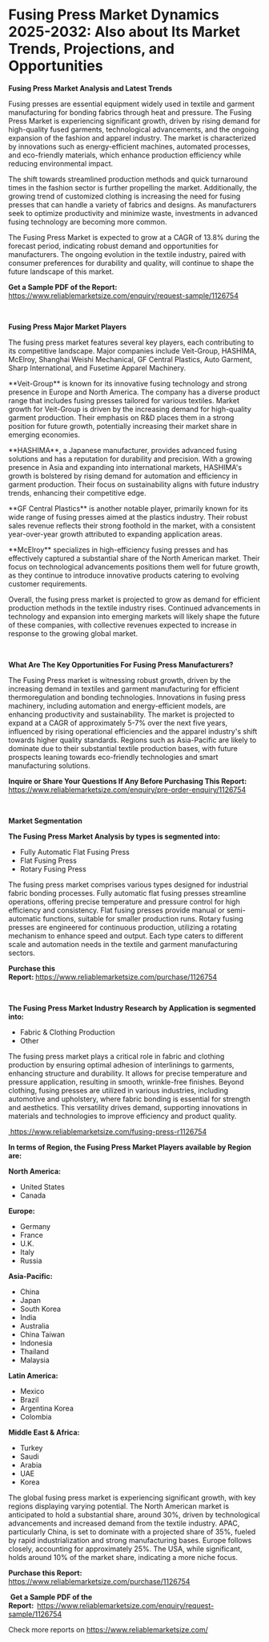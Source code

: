 <p><h1>Fusing Press Market Dynamics 2025-2032: Also about Its Market Trends, Projections, and Opportunities</h1></p><p><strong>Fusing Press Market Analysis and Latest Trends</strong></p>
<p><p>Fusing presses are essential equipment widely used in textile and garment manufacturing for bonding fabrics through heat and pressure. The Fusing Press Market is experiencing significant growth, driven by rising demand for high-quality fused garments, technological advancements, and the ongoing expansion of the fashion and apparel industry. The market is characterized by innovations such as energy-efficient machines, automated processes, and eco-friendly materials, which enhance production efficiency while reducing environmental impact.</p><p>The shift towards streamlined production methods and quick turnaround times in the fashion sector is further propelling the market. Additionally, the growing trend of customized clothing is increasing the need for fusing presses that can handle a variety of fabrics and designs. As manufacturers seek to optimize productivity and minimize waste, investments in advanced fusing technology are becoming more common.</p><p>The Fusing Press Market is expected to grow at a CAGR of 13.8% during the forecast period, indicating robust demand and opportunities for manufacturers. The ongoing evolution in the textile industry, paired with consumer preferences for durability and quality, will continue to shape the future landscape of this market.</p></p>
<p><strong>Get a Sample PDF of the Report:&nbsp;</strong> <a href="https://www.reliablemarketsize.com/enquiry/request-sample/1126754?utm_campaign=1131&utm_medium=2&utm_source=Github&utm_content=ia&utm_term=18022025&utm_id=fusing-press">https://www.reliablemarketsize.com/enquiry/request-sample/1126754</a></p>
<p>&nbsp;</p>
<p><strong>Fusing Press Major Market Players</strong></p>
<p><p>The fusing press market features several key players, each contributing to its competitive landscape. Major companies include Veit-Group, HASHIMA, McElroy, Shanghai Weishi Mechanical, GF Central Plastics, Auto Garment, Sharp International, and Fusetime Apparel Machinery.</p><p>**Veit-Group** is known for its innovative fusing technology and strong presence in Europe and North America. The company has a diverse product range that includes fusing presses tailored for various textiles. Market growth for Veit-Group is driven by the increasing demand for high-quality garment production. Their emphasis on R&D places them in a strong position for future growth, potentially increasing their market share in emerging economies.</p><p>**HASHIMA**, a Japanese manufacturer, provides advanced fusing solutions and has a reputation for durability and precision. With a growing presence in Asia and expanding into international markets, HASHIMA's growth is bolstered by rising demand for automation and efficiency in garment production. Their focus on sustainability aligns with future industry trends, enhancing their competitive edge.</p><p>**GF Central Plastics** is another notable player, primarily known for its wide range of fusing presses aimed at the plastics industry. Their robust sales revenue reflects their strong foothold in the market, with a consistent year-over-year growth attributed to expanding application areas.</p><p>**McElroy** specializes in high-efficiency fusing presses and has effectively captured a substantial share of the North American market. Their focus on technological advancements positions them well for future growth, as they continue to introduce innovative products catering to evolving customer requirements.</p><p>Overall, the fusing press market is projected to grow as demand for efficient production methods in the textile industry rises. Continued advancements in technology and expansion into emerging markets will likely shape the future of these companies, with collective revenues expected to increase in response to the growing global market.</p></p>
<p>&nbsp;</p>
<p><strong>What Are The Key Opportunities For Fusing Press Manufacturers?</strong></p>
<p><p>The Fusing Press market is witnessing robust growth, driven by the increasing demand in textiles and garment manufacturing for efficient thermoregulation and bonding technologies. Innovations in fusing press machinery, including automation and energy-efficient models, are enhancing productivity and sustainability. The market is projected to expand at a CAGR of approximately 5-7% over the next five years, influenced by rising operational efficiencies and the apparel industry's shift towards higher quality standards. Regions such as Asia-Pacific are likely to dominate due to their substantial textile production bases, with future prospects leaning towards eco-friendly technologies and smart manufacturing solutions.</p></p>
<p><strong>Inquire or Share Your Questions If Any Before Purchasing This Report:</strong> <a href="https://www.reliablemarketsize.com/enquiry/pre-order-enquiry/1126754?utm_campaign=1131&utm_medium=2&utm_source=Github&utm_content=ia&utm_term=18022025&utm_id=fusing-press">https://www.reliablemarketsize.com/enquiry/pre-order-enquiry/1126754</a></p>
<p>&nbsp;</p>
<p><strong>Market Segmentation</strong></p>
<p><strong>The Fusing Press Market Analysis by types is segmented into:</strong></p>
<p><ul><li>Fully Automatic Flat Fusing Press</li><li>Flat Fusing Press</li><li>Rotary Fusing Press</li></ul></p>
<p><p>The fusing press market comprises various types designed for industrial fabric bonding processes. Fully automatic flat fusing presses streamline operations, offering precise temperature and pressure control for high efficiency and consistency. Flat fusing presses provide manual or semi-automatic functions, suitable for smaller production runs. Rotary fusing presses are engineered for continuous production, utilizing a rotating mechanism to enhance speed and output. Each type caters to different scale and automation needs in the textile and garment manufacturing sectors.</p></p>
<p><strong>Purchase this Report:&nbsp;</strong><a href="https://www.reliablemarketsize.com/purchase/1126754?utm_campaign=1131&utm_medium=2&utm_source=Github&utm_content=ia&utm_term=18022025&utm_id=fusing-press">https://www.reliablemarketsize.com/purchase/1126754</a></p>
<p>&nbsp;</p>
<p><strong>The Fusing Press Market Industry Research by Application is segmented into:</strong></p>
<p><ul><li>Fabric & Clothing Production</li><li>Other</li></ul></p>
<p><p>The fusing press market plays a critical role in fabric and clothing production by ensuring optimal adhesion of interlinings to garments, enhancing structure and durability. It allows for precise temperature and pressure application, resulting in smooth, wrinkle-free finishes. Beyond clothing, fusing presses are utilized in various industries, including automotive and upholstery, where fabric bonding is essential for strength and aesthetics. This versatility drives demand, supporting innovations in materials and technologies to improve efficiency and product quality.</p></p>
<p><a href="https://www.reliablemarketsize.com/fusing-press-r1126754?utm_campaign=1131&utm_medium=2&utm_source=Github&utm_content=ia&utm_term=18022025&utm_id=fusing-press">&nbsp;https://www.reliablemarketsize.com/fusing-press-r1126754</a></p>
<p><strong>In terms of Region, the Fusing Press Market Players available by Region are:</strong></p>
<p>
    <p> <strong> North America: </strong>
        <ul>
            <li>United States</li>
            <li>Canada</li>
        </ul>
        </p> 
    <p> <strong> Europe: </strong>
        <ul>
            <li>Germany</li>
            <li>France</li>
            <li>U.K.</li>
            <li>Italy</li>
            <li>Russia</li>
        </ul>
        </p> 
    <p> <strong> Asia-Pacific: </strong>
        <ul>
            <li>China</li>
            <li>Japan</li>
            <li>South Korea</li>
            <li>India</li>
            <li>Australia</li>
            <li>China Taiwan</li>
            <li>Indonesia</li>
            <li>Thailand</li>
            <li>Malaysia</li>
        </ul>
        </p> 
    <p> <strong> Latin America: </strong>
        <ul>
            <li>Mexico</li>
            <li>Brazil</li>
            <li>Argentina Korea</li>
            <li>Colombia</li>
        </ul>
        </p> 
    <p> <strong> Middle East & Africa: </strong>
        <ul>
            <li>Turkey</li>
            <li>Saudi</li>
            <li>Arabia</li>
            <li>UAE</li>
            <li>Korea</li>
        </ul>
    </p>
    </p>
<p><p>The global fusing press market is experiencing significant growth, with key regions displaying varying potential. The North American market is anticipated to hold a substantial share, around 30%, driven by technological advancements and increased demand from the textile industry. APAC, particularly China, is set to dominate with a projected share of 35%, fueled by rapid industrialization and strong manufacturing bases. Europe follows closely, accounting for approximately 25%. The USA, while significant, holds around 10% of the market share, indicating a more niche focus.</p></p>
<p><strong>Purchase this Report: </strong><a href="https://www.reliablemarketsize.com/purchase/1126754?utm_campaign=1131&utm_medium=2&utm_source=Github&utm_content=ia&utm_term=18022025&utm_id=fusing-press">https://www.reliablemarketsize.com/purchase/1126754</a></p>
<p>&nbsp;<strong>Get a Sample PDF of the Report:&nbsp;&nbsp;</strong><a href="https://www.reliablemarketsize.com/enquiry/request-sample/1126754?utm_campaign=1131&utm_medium=2&utm_source=Github&utm_content=ia&utm_term=18022025&utm_id=fusing-press">https://www.reliablemarketsize.com/enquiry/request-sample/1126754</a></p>
<p><strong></strong></p>
<p>Check more reports on <a href="https://www.reliablemarketsize.com/?utm_campaign=1131&utm_medium=2&utm_source=Github&utm_content=ia&utm_term=18022025&utm_id=fusing-press">https://www.reliablemarketsize.com/</a></p>